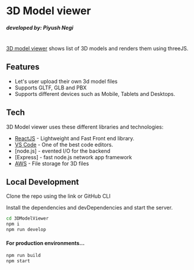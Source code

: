 # 3D Model viewer
##### _developed by: Piyush Negi_
#
#

[3D model viewer](https://piyush-model-viewer.herokuapp.com/ "Web app link") shows list of 3D models and renders them using threeJS.

## Features

- Let's user upload their own 3d model files
- Supports GLTF, GLB and PBX
- Supports different devices such as Mobile, Tablets and Desktops.

## Tech

3D Model viewer uses these different libraries and technologies:

- [ReactJS](https://reactjs.org) - Lightweight and Fast Front end library.
- [VS Code](https://code.visualstudio.com) - One of the best code editors.
- [node.js] - evented I/O for the backend
- [Express] - fast node.js network app framework
- [AWS](https://aws.amazon.com) - File storage for 3D files

## Local Development


Clone the repo using the link or GitHub CLI

Install the dependencies and devDependencies and start the server.

```sh
cd 3DModelViewer
npm i
npm run develop
```

#### For production environments...

```sh
npm run build
npm start
